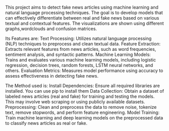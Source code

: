 This project aims to detect fake news articles using machine learning and natural language processing techniques. The goal is to develop models that can effectively differentiate between real and fake news
based on various textual and contextual features.
The visualizations are shown using different graphs,wordclouds and confusion matrices.

Its Features are:
Text Processing: Utilizes natural language processing (NLP) techniques to preprocess and clean textual data.
Feature Extraction: Extracts relevant features from news articles, such as word frequencies, sentiment analysis, and syntactic patterns.
Machine Learning Models: Trains and evaluates various machine learning models, including logistic regression, decision trees, random forests, LSTM neural networks, and others.
Evaluation Metrics: Measures model performance using accuracy to assess effectiveness in detecting fake news.

The Method used is:
Install Dependencies: Ensure all required libraries are installed. You can use pip to install them
Data Collection: Obtain a dataset of labeled news articles (real and fake) for training and testing the models. This may involve web scraping or using publicly available datasets.
Preprocessing: Clean and preprocess the data to remove noise, tokenize text, remove stopwords, and perform feature engineering.
Model Training: Train machine learning and deep learning models on the preprocessed data to classify news articles as real or fake.
